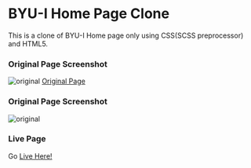 # BYU-I Home Page Clone
<p>This is a clone of BYU-I Home page only using CSS(SCSS preprocessor) and HTML5.</p>

<h3>Original Page Screenshot</h3>
<image alt='original' src='https://user-images.githubusercontent.com/38855938/187005877-886c6b80-0d81-4d51-8570-7a53029e245b.png'/>
<a href='https://www.byui.edu/'>Original Page</a>
<h3>Original Page Screenshot</h3>
<image alt='original' src='https://user-images.githubusercontent.com/38855938/187005917-5fc5d9aa-d148-46f8-b113-9b29685238f1.png'/>
<br>
<h3>Live Page</h3>
<p>Go <a href="https://hecris10.github.io/byui-clone-homepage/home.html">Live Here!</a>
